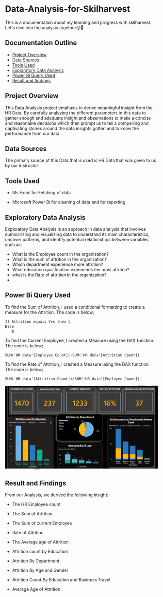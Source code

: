 # Data-Analysis-for-Skilharvest
This is a documentation about my learning and progress with skilharvest. Let's dive into the analysis together😙💃

## Documentation Outline
- [Project Overview](#project-overview)
- [Data Sources](#data-sources)
- [Tools Used](#tools-used)
- [Exploratory Data Analysis](#exploratory-data-analysis)
- [Power Bi Query Used](#power-bi-query-used)
- [Result and findings](#result-and-findings)

## Project Overview

This Data Analysis project emphasis to derive meaningful insight from the HR Data. By carefully analyzing the different parameters in this data to gather enough and adequate insight and observations to make a concise and reasonable decisions which then prompt us to tell a compelling and captivating stories around the data insights gotten and to know the performance from our data.

## Data Sources
The primary source of this Data that is used is HR Data that was given to us by our instructor .

## Tools Used
- Ms Excel for Fetching of data

- Microsoft Power Bi for cleaning of data and for reporting.

## Exploratory Data Analysis

Exploratory Data Analysis is an approach in data analysis that involves summarizing and visualizing data to understand its main characteristics, uncover patterns, and identify potential relationships between variables such as;

- What is the Employee count in the organization?
- What is the sum of attrition in the organization?
- Which department experience more attrition?
- What education qualification experienes the most attrtion?
- what is the Rate of attrition in the organization?
- 
## Power Bi Query Used

To find the Sum of Attrition, I used a conditional formatting to create a measure for the Attrition. The code is below;
```
If Attrition equals Yes then 1
Else
   0
```
To find the Current Employee, I created a Measure using the DAX function. The code is below;
```
SUM('HR data'[Employee Count])-SUM('HR data'[Attrition Count])
```
To find the Rate of Attrition, I created a Measure using the DAX function. The code is below;
```
SUM('HR data'[Attrition Count])/SUM('HR data'[Employee Count])
```

![DASH](https://github.com/Ellamina19/Data-Analysis-for-Skilharvest/blob/main/HR%20REPORT.jpg)
  ## Result and Findings
  From our Analysis, we derived the following insight:

-  The HR Employee count

- The Sum of Attrition

- The Sum of current Employee

- Rate of Attrition

- The Average age of Attrition

- Attrition count by Education

- Attrition By Department

- Attrition By Age and Gender

- Attrition Count By Education and Business Travel

- Average Age of Attrition 
